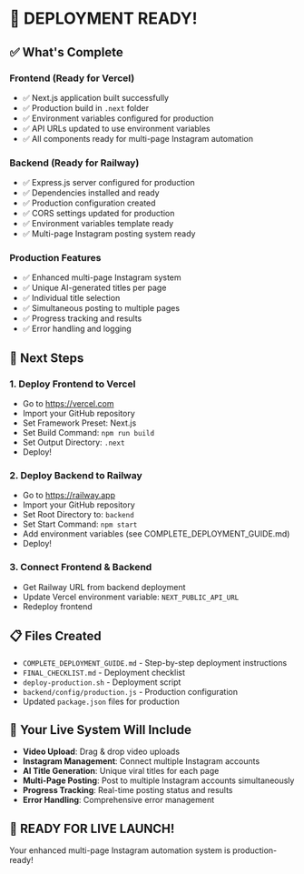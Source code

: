 # 🎉 **DEPLOYMENT READY!**

## **✅ What's Complete**

### **Frontend (Ready for Vercel)**
- ✅ Next.js application built successfully
- ✅ Production build in `.next` folder
- ✅ Environment variables configured for production
- ✅ API URLs updated to use environment variables
- ✅ All components ready for multi-page Instagram automation

### **Backend (Ready for Railway)**
- ✅ Express.js server configured for production
- ✅ Dependencies installed and ready
- ✅ Production configuration created
- ✅ CORS settings updated for production
- ✅ Environment variables template ready
- ✅ Multi-page Instagram posting system ready

### **Production Features**
- ✅ Enhanced multi-page Instagram system
- ✅ Unique AI-generated titles per page
- ✅ Individual title selection
- ✅ Simultaneous posting to multiple pages
- ✅ Progress tracking and results
- ✅ Error handling and logging

## **🚀 Next Steps**

### **1. Deploy Frontend to Vercel**
- Go to https://vercel.com
- Import your GitHub repository
- Set Framework Preset: Next.js
- Set Build Command: `npm run build`
- Set Output Directory: `.next`
- Deploy!

### **2. Deploy Backend to Railway**
- Go to https://railway.app
- Import your GitHub repository
- Set Root Directory to: `backend`
- Set Start Command: `npm start`
- Add environment variables (see COMPLETE_DEPLOYMENT_GUIDE.md)
- Deploy!

### **3. Connect Frontend & Backend**
- Get Railway URL from backend deployment
- Update Vercel environment variable: `NEXT_PUBLIC_API_URL`
- Redeploy frontend

## **📋 Files Created**
- `COMPLETE_DEPLOYMENT_GUIDE.md` - Step-by-step deployment instructions
- `FINAL_CHECKLIST.md` - Deployment checklist
- `deploy-production.sh` - Deployment script
- `backend/config/production.js` - Production configuration
- Updated `package.json` files for production

## **🎯 Your Live System Will Include**
- **Video Upload**: Drag & drop video uploads
- **Instagram Management**: Connect multiple Instagram accounts
- **AI Title Generation**: Unique viral titles for each page
- **Multi-Page Posting**: Post to multiple Instagram accounts simultaneously
- **Progress Tracking**: Real-time posting status and results
- **Error Handling**: Comprehensive error management

## **🚀 READY FOR LIVE LAUNCH!**

Your enhanced multi-page Instagram automation system is production-ready!
